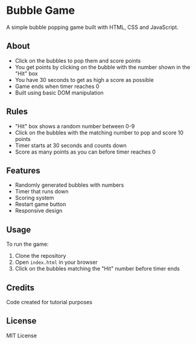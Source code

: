 # Bubble Game

A simple bubble popping game built with HTML, CSS and JavaScript.

## About

- Click on the bubbles to pop them and score points
- You get points by clicking on the bubble with the number shown in the "Hit" box
- You have 30 seconds to get as high a score as possible
- Game ends when timer reaches 0
- Built using basic DOM manipulation

## Rules

- "Hit" box shows a random number between 0-9  
- Click on the bubbles with the matching number to pop and score 10 points
- Timer starts at 30 seconds and counts down
- Score as many points as you can before timer reaches 0

## Features

- Randomly generated bubbles with numbers
- Timer that runs down 
- Scoring system
- Restart game button
- Responsive design

## Usage

To run the game:

1. Clone the repository
2. Open `index.html` in your browser
3. Click on the bubbles matching the "Hit" number before timer ends

## Credits

Code created for tutorial purposes

## License

MIT License
